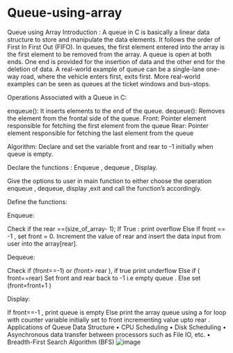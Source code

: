 # Queue-using-array
Queue using Array Introduction : A queue in C is basically a linear data structure to store and manipulate the data elements. It follows the order of First In First Out (FIFO). In queues, the first element entered into the array is the first element to be removed from the array. A queue is open at both ends. One end is provided for the insertion of data and the other end for the deletion of data. A real-world example of queue can be a single-lane one-way road, where the vehicle enters first, exits first. More real-world examples can be seen as queues at the ticket windows and bus-stops.

Operations Associated with a Queue in C:

enqueue(): It inserts elements to the end of the queue. dequeue(): Removes the element from the frontal side of the queue. Front: Pointer element responsible for fetching the first element from the queue Rear: Pointer element responsible for fetching the last element from the queue

Algorithm: Declare and set the variable front and rear to -1 initially when queue is empty.

Declare the functions : Enqueue , dequeue , Display.

Give the options to user in main function to either choose the operation enqueue , dequeue, display ,exit and call the function’s accordingly.

Define the functions:

Enqueue:

Check if the rear ==(size_of_array- 1); If True : print overflow Else If front == -1 , set front = 0. Increment the value of rear and insert the data input from user into the array[rear].

Dequeue:

Check if (front==-1) or (front> rear ), if true print underflow Else if ( front==rear) Set front and rear back to -1 i.e empty queue . Else set (front=front+1 )

Display:

If front==-1 , print queue is empty Else print the array queue using a for loop with counter variable initially set to front incrementing value upto rear . Applications of Queue Data Structure • CPU Scheduling • Disk Scheduling • Asynchronous data transfer between processors such as File IO, etc. • Breadth-First Search Algorithm (BFS)
![image](https://user-images.githubusercontent.com/125783965/230833235-fef438ba-2061-44eb-a253-863fec499f5e.png)
